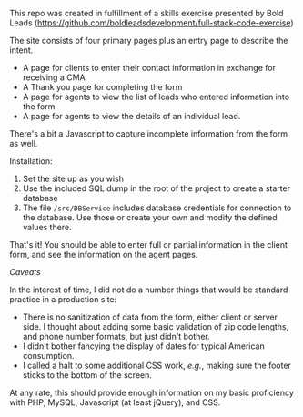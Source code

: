 This repo was created in fulfillment of a skills exercise presented by Bold Leads
(https://github.com/boldleadsdevelopment/full-stack-code-exercise)

The site consists of four primary pages plus an entry page to describe the intent.
* A page for clients to enter their contact information in exchange for receiving a CMA 
* A Thank you page for completing the form
* A page for agents to view the list of leads who entered information into the form
* A page for agents to view the details of an individual lead.

There's a bit a Javascript to capture incomplete information from the form as well.

Installation:
1. Set the site up as you wish
2. Use the included SQL dump in the root of the project to create a starter database
3. The file `/src/DBService` includes database credentials for connection to the database. 
Use those or create your own and modify the defined values there.

That's it!
You should be able to enter full or partial information in the client form,
and see the information on the agent pages.

_Caveats_

In the interest of time, I did not do a number things that would be standard
practice in a production site:
* There is no sanitization of data from the form, either client or server side.
I thought about adding some basic validation of zip code lengths,
and phone number formats, but just didn't bother.
* I didn't bother fancying the display of dates for typical American consumption.
* I called a halt to some additional CSS work, _e.g._, making sure the footer sticks to the bottom of the screen.

At any rate, this should provide enough information on my basic proficiency 
with PHP, MySQL, Javascript (at least jQuery), and CSS.